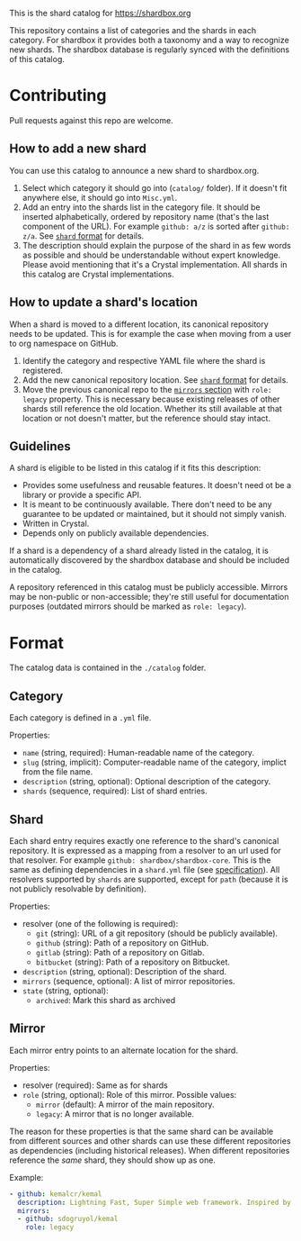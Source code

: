 This is the shard catalog for https://shardbox.org

This repository contains a list of categories and the shards in each category.
For shardbox it provides both a taxonomy and a way to recognize new shards.
The shardbox database is regularly synced with the definitions of this catalog.

# Contributing

Pull requests against this repo are welcome.

## How to add a new shard

You can use this catalog to announce a new shard to shardbox.org.

1. Select which category it should go into (`catalog/` folder).
   If it doesn't fit anywhere else, it should go into `Misc.yml`.
2. Add an entry into the shards list in the category file.
   It should be inserted alphabetically, ordered by repository name
   (that's the last component of the URL). For example `github: a/z`
   is sorted after `github: z/a`.
   See [`shard` format](#Shard) for details.
3. The description should explain the purpose of the shard in as few
   words as possible and should be understandable without expert knowledge.
   Please avoid mentioning that it's a Crystal implementation. All shards
   in this catalog are Crystal implementations.

## How to update a shard's location

When a shard is moved to a different location, its canonical repository needs
to be updated. This is for example the case when moving from a user to org
namespace on GitHub.

1. Identify the category and respective YAML file where the shard is registered.
2. Add the new canonical repository location.
   See [`shard` format](#Shard) for details.
3. Move the previous canonical repo to the [`mirrors` section](#Mirror) with
   `role: legacy` property. This is necessary because existing releases of other
   shards still reference the old location. Whether its still available at that
   location or not doesn't matter, but the reference should stay intact.

## Guidelines

A shard is eligible to be listed in this catalog if it fits this description:

* Provides some usefulness and reusable features. It doesn't need ot be a
  library or provide a specific API.
* It is meant to be continuously available. There don't need to be any
  guarantee to be updated or maintained, but it should not simply vanish.
* Written in Crystal.
* Depends only on publicly available dependencies.

If a shard is a dependency of a shard already listed in the catalog, it is
automatically discovered by the shardbox database and should be included
in the catalog.

A repository referenced in this catalog must be publicly accessible. Mirrors
may be non-public or non-accessible; they're still useful for documentation
purposes (outdated mirrors should be marked as `role: legacy`).

# Format

The catalog data is contained in the `./catalog` folder.

## Category

Each category is defined in a `.yml` file.

Properties:

* `name` (string, required): Human-readable name of the category.
* `slug` (string, implicit): Computer-readable name of the category, implict from the file name.
* `description` (string, optional): Optional description of the category.
* `shards` (sequence, required): List of shard entries.

## Shard

Each shard entry requires exactly one reference to the shard's canonical repository.
It is expressed as a mapping from a resolver to an url used for that resolver.
For example `github: shardbox/shardbox-core`.
This is the same as defining dependencies in a `shard.yml` file (see [specification](https://github.com/crystal-lang/shards/blob/master/SPEC.md#dependencies)).
All resolvers supported by `shards` are supported, except for `path` (because
it is not publicly resolvable by definition).

Properties:

* resolver (one of the following is required):
  * `git` (string): URL of a git repository (should be publicly available).
  * `github` (string): Path of a repository on GitHub.
  * `gitlab` (string): Path of a repository on Gitlab.
  * `bitbucket` (string): Path of a repository on Bitbucket.
* `description` (string, optional): Description of the shard.
* `mirrors` (sequence, optional): A list of mirror repositories.
* `state` (string, optional):
  * `archived`: Mark this shard as archived

## Mirror

Each mirror entry points to an alternate location for the shard.

Properties:

* resolver (required): Same as for shards
* `role` (string, optional): Role of this mirror. Possible values:
  * `mirror` (default): A mirror of the main repository.
  * `legacy`: A mirror that is no longer available.

The reason for these properties is that the same shard can be available from different
sources and other shards can use these different repositories as dependencies (including historical releases).
When different repositories reference the *same* shard, they should show up as one.

Example:
```yaml
- github: kemalcr/kemal
  description: Lightning Fast, Super Simple web framework. Inspired by Sinatra
  mirrors:
  - github: sdogruyol/kemal
    role: legacy
```
